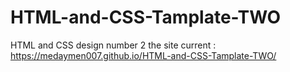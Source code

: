 # HTML-and-CSS-Tamplate-TWO
HTML and CSS design number 2
the site current :
https://medaymen007.github.io/HTML-and-CSS-Tamplate-TWO/
